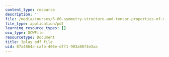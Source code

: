```yaml
---
content_type: resource
description: ''
file: /media/courses/3-60-symmetry-structure-and-tensor-properties-of-materials-fall-2005/87a4864acafb406edff1903a06f4e3aa_O8q7AqZxtXQ.pdf
file_type: application/pdf
learning_resource_types: []
ocw_type: OCWFile
resourcetype: Document
title: 3play pdf file
uid: 87a4864a-cafb-406e-dff1-903a06f4e3aa
---
```

